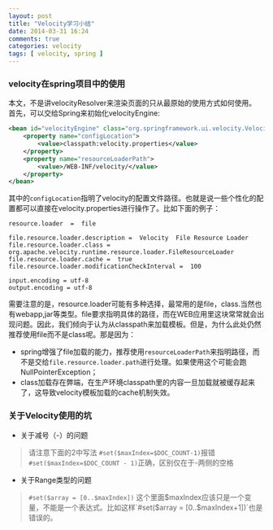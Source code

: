 ```yaml
---
layout: post
title: "Velocity学习小结"
date: 2014-03-31 16:24
comments: true
categories: velocity
tags: [ velocity, spring ]
---
```


### velocity在spring项目中的使用
本文，不是讲velocityResolver来渲染页面的只从最原始的使用方式如何使用。
首先，可以交给Spring来初始化velocityEngine:

```xml
<bean id="velocityEngine" class="org.springframework.ui.velocity.VelocityEngineFactoryBean">
    <property name="configLocation">
        <value>classpath:velocity.properties</value>
    </property>
    <property name="resourceLoaderPath">
        <value>/WEB-INF/velocity/</value>
    </property>
</bean>
```

其中的`configLocation`指明了velocity的配置文件路径。也就是说一些个性化的配置都可以直接在velocity.properties进行操作了。比如下面的例子：

```properties
resource.loader  =  file

file.resource.loader.description =  Velocity  File Resource Loader
file.resource.loader.class = org.apache.velocity.runtime.resource.loader.FileResourceLoader
file.resource.loader.cache =  true
file.resource.loader.modificationCheckInterval =  100

input.encoding = utf-8
output.encoding = utf-8
```

需要注意的是，resource.loader可能有多种选择，最常用的是file，class.当然也有webapp,jar等类型。file要求指明具体的路径，而在WEB应用里这块常常就会出现问题。因此，我们倾向于认为从classpath来加载模板。但是，为什么此处仍然推荐使用file而不是class呢。那是因为：

- spring增强了file加载的能力，推荐使用`resourceLoaderPath`来指明路径，而不是交给`file.resource.loader.path`进行处理。如果使用这个可能会跑NullPointerException；
- class加载存在弊端，在生产环境classpath里的内容一旦加载就被缓存起来了，这导致velocity模板加载的cache机制失效。


### 关于Velocity使用的坑

- 关于减号（-）的问题
>请注意下面的2中写法
`#set($maxIndex=$DOC_COUNT-1)`报错
`#set($maxIndex=$DOC_COUNT - 1)`正确，区别仅在于-两侧的空格

- 关于Range类型的问题
>`#set($array = [0..$maxIndex])` 这个里面$maxIndex应该只是一个变量，不能是一个表达式。比如这样`#set($array = [0..$maxIndex+1])`也是错误的。
